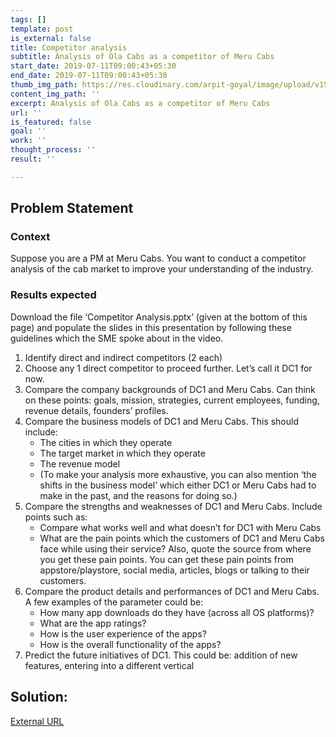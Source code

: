 ```yaml
---
tags: []
template: post
is_external: false
title: Competitor analysis
subtitle: Analysis of Ola Cabs as a competitor of Meru Cabs
start_date: 2019-07-11T09:00:43+05:30
end_date: 2019-07-11T09:00:43+05:30
thumb_img_path: https://res.cloudinary.com/arpit-goyal/image/upload/v1562772587/1.jpg
content_img_path: ''
excerpt: Analysis of Ola Cabs as a competitor of Meru Cabs
url: ''
is_featured: false
goal: ''
work: ''
thought_process: ''
result: ''

---
```

## Problem Statement

### Context

Suppose you are a PM at Meru Cabs. You want to conduct a competitor analysis of the cab market to improve your understanding of the industry.

### Results expected

Download the file ‘Competitor Analysis.pptx’ (given at the bottom of this page) and populate the slides in this presentation by following these guidelines which the SME spoke about in the video.

1. Identify direct and indirect competitors (2 each)
2. Choose any 1 direct competitor to proceed further. Let’s call it DC1 for now.
3. Compare the company backgrounds of DC1 and Meru Cabs. Can think on these points: goals, mission, strategies, current employees, funding, revenue details, founders’ profiles.
4. Compare the business models of DC1 and Meru Cabs. This should include:
   * The cities in which they operate
   * The target market in which they operate
   * The revenue model
   * (To make your analysis more exhaustive, you can also mention ‘the shifts in the business model’ which either DC1 or Meru Cabs had to make in the past, and the reasons for doing so.)
5. Compare the strengths and weaknesses of DC1 and Meru Cabs. Include points such as:
   * Compare what works well and what doesn’t for DC1 with Meru Cabs
   * What are the pain points which the customers of DC1 and Meru Cabs face while using their service? Also, quote the source from where you get these pain points. You can get these pain points from appstore/playstore, social media, articles, blogs or talking to their customers.
6. Compare the product details and performances of DC1 and Meru Cabs. A few examples of the parameter could be:
   * How many app downloads do they have (across all OS platforms)?
   * What are the app ratings?
   * How is the user experience of the apps?
   * How is the overall functionality of the apps?
7. Predict the future initiatives of DC1. This could be: addition of new features, entering into a different vertical

## Solution:

[External URL](https://drive.google.com/open?id=1m9INcD9NSy8jfZFMSmmzMJvgizuRjcc7 "Google Drive Link to Slides")